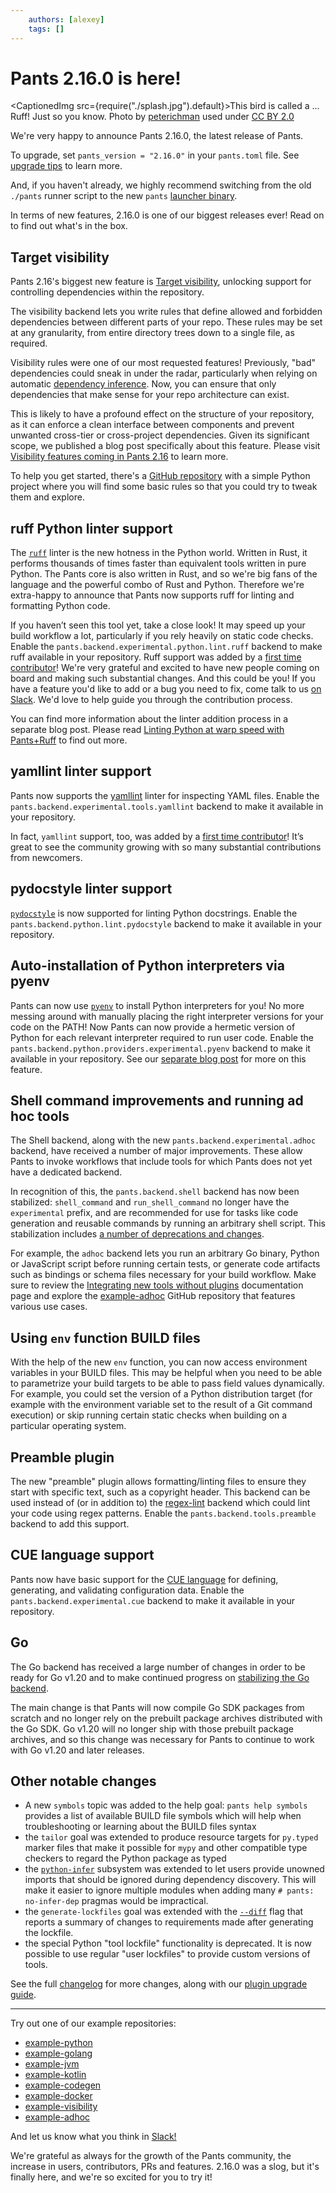 ```yaml
---
    authors: [alexey]
    tags: []
---
```


# Pants 2.16.0 is here!

<CaptionedImg src={require("./splash.jpg").default}>This bird is called a ... Ruff! Just so you know. Photo by [peterichman](https://www.flickr.com/photos/145489125@N03/) used under [CC BY 2.0](https://creativecommons.org/licenses/by/2.0/)</CaptionedImg>

<!--truncate-->

We're very happy to announce Pants 2.16.0, the latest release of Pants.

To upgrade, set `pants_version = "2.16.0"` in your `pants.toml` file. See [upgrade tips](https://www.pantsbuild.org/v2.16/docs/upgrade-tips) to learn more.

And, if you haven't already, we highly recommend switching from the old `./pants` runner script to the new `pants` [launcher binary](https://www.pantsbuild.org/docs/installation).

In terms of new features, 2.16.0 is one of our biggest releases ever! Read on to find out what's in the box.

## Target visibility

Pants 2.16's biggest new feature is [Target visibility](https://www.pantsbuild.org/v2.16/docs/validating-dependencies), unlocking support for controlling dependencies within the repository.

The visibility backend lets you write rules that define allowed and forbidden dependencies between different parts of your repo. These rules may be set at any granularity, from entire directory trees down to a single file, as required.

Visibility rules were one of our most requested features! Previously, "bad" dependencies could sneak in under the radar, particularly when relying on automatic [dependency inference](https://www.pantsbuild.org/v2.16/docs/how-does-pants-work#dependency-inference). Now, you can ensure that only dependencies that make sense for your repo architecture can exist.

This is likely to have a profound effect on the structure of your repository, as it can enforce a clean interface between components and prevent unwanted cross-tier or cross-project dependencies. Given its significant scope, we published a blog post specifically about this feature. Please visit [Visibility features coming in Pants 2.16](../2023-04-25-visibility-feature-in-pants-2-16/index.md) to learn more.

To help you get started, there's a [GitHub repository](https://github.com/pantsbuild/example-visibility) with a simple Python project where you will find some basic rules so that you could try to tweak them and explore.

## ruff Python linter support

The [`ruff`](https://github.com/astral-sh/ruff) linter is the new hotness in the Python world. Written in Rust, it performs thousands of times faster than equivalent tools written in pure Python. The Pants core is also written in Rust, and so we're big fans of the language and the powerful combo of Rust and Python. Therefore we're extra-happy to announce that Pants now supports ruff for linting and formatting Python code.

If you haven’t seen this tool yet, take a close look! It may speed up your build workflow a lot, particularly if you rely heavily on static code checks. Enable the
`pants.backend.experimental.python.lint.ruff` backend to make ruff available in your repository.
Ruff support was added by a [first time contributor](https://github.com/pantsbuild/pants/pull/17945)! We're very grateful and excited to have new people coming on board and making such substantial changes. And this could be you! If you have a feature you'd like to add or a bug you need to fix, come talk to us [on Slack](https://www.pantsbuild.org/v2.16/docs/getting-help#community-chat). We'd love to help guide you through the contribution process.

You can find more information about the linter addition process in a separate blog post. Please read [Linting Python at warp speed with Pants+Ruff](../2023-02-28-linting-python-at-warp-speed/index.md) to find out more.

## yamllint linter support

Pants now supports the [yamllint](https://yamllint.readthedocs.io) linter for inspecting YAML files. Enable the `pants.backend.experimental.tools.yamllint` backend to make it available in your repository.

In fact, `yamllint` support, too, was added by a [first time contributor](https://github.com/pantsbuild/pants/pull/17821)! It’s great to see the community growing with so many substantial contributions from newcomers.

## pydocstyle linter support

[`pydocstyle`](https://www.pydocstyle.org/) is now supported for linting Python docstrings. Enable the `pants.backend.python.lint.pydocstyle` backend to make it available in your repository.

## Auto-installation of Python interpreters via pyenv

Pants can now use [`pyenv`](https://github.com/pyenv/pyenv) to install Python interpreters for you! No more messing around with manually placing the right interpreter versions for your code on the PATH! Now Pants can now provide a hermetic version of Python for each relevant interpreter required to run user code. Enable the `pants.backend.python.providers.experimental.pyenv` backend to make it available in your repository. See our [separate blog post](../2023-03-31-two-hermetic-pythons/index.md) for more on this feature.

## Shell command improvements and running ad hoc tools

The Shell backend, along with the new `pants.backend.experimental.adhoc` backend, have received a number of major improvements. These allow Pants to invoke workflows that include tools for which Pants does not yet have a dedicated backend.

In recognition of this, the `pants.backend.shell` backend has now been stabilized: `shell_command` and `run_shell_command` no longer have the `experimental` prefix, and are recommended for use for tasks like code generation and reusable commands by running an arbitrary shell script. This stabilization includes [a number of deprecations and changes](https://github.com/pantsbuild/pants/blob/2.16.x/src/python/pants/notes/2.16.x.md#shell-command-improvements-and-support-for-ad-hoc-tools).

For example, the `adhoc` backend lets you run an arbitrary Go binary, Python or JavaScript script before running certain tests, or generate code artifacts such as bindings or schema files necessary for your build workflow. Make sure to review the [Integrating new tools without plugins](https://www.pantsbuild.org/v2.16/docs/adhoc-tool) documentation page and explore the [example-adhoc](https://github.com/pantsbuild/example-adhoc/tree/main) GitHub repository that features various use cases.

## Using `env` function BUILD files

With the help of the new `env` function, you can now access environment variables in your BUILD files. This may be helpful when you need to be able to parametrize your build targets to be able to pass field values dynamically. For example, you could set the version of a Python distribution target (for example with the environment variable set to the result of a Git command execution) or skip running certain static checks when building on a particular operating system.

## Preamble plugin

The new "preamble" plugin allows formatting/linting files to ensure they start with specific text, such as a copyright header. This backend can be used instead of (or in addition to) the [regex-lint](https://www.pantsbuild.org/v2.16/docs/reference-regex-lint) backend which could lint your code using regex patterns. Enable the `pants.backend.tools.preamble` backend to add this support.

## CUE language support

Pants now have basic support for the [CUE language](https://cuelang.org/) for defining, generating, and validating configuration data. Enable the `pants.backend.experimental.cue` backend to make it available in your repository.

## Go

The Go backend has received a large number of changes in order to be ready for Go v1.20
and to make continued progress on [stabilizing the Go backend](https://github.com/pantsbuild/pants/issues/17447).

The main change is that Pants will now compile Go SDK packages from scratch and no longer rely on the prebuilt package archives distributed with the Go SDK. Go v1.20 will no longer ship with those prebuilt package archives, and so this change was necessary for Pants to continue to work with Go v1.20 and later releases.

## Other notable changes

- A new `symbols` topic was added to the help goal: `pants help symbols` provides a list of available BUILD file symbols which will help when troubleshooting or learning about the BUILD files syntax
- the `tailor` goal was extended to produce resource targets for `py.typed` marker files that make it possible for `mypy` and other compatible type checkers to regard the Python package as typed
- the [`python-infer`](https://www.pantsbuild.org/v2.16/docs/reference-python-infer#ignored_unowned_imports) subsystem was extended to let users provide unowned imports that should be ignored during dependency discovery. This will make it easier to ignore multiple modules when adding many `# pants: no-infer-dep` pragmas would be impractical.
- the `generate-lockfiles` goal was extended with the [`--diff`](https://www.pantsbuild.org/v2.16/docs/reference-generate-lockfiles#diff) flag that reports a summary of changes to requirements made after generating the lockfile.
- the special Python "tool lockfile" functionality is deprecated. It is now possible to use regular "user lockfiles" to provide custom versions of tools.

See the full [changelog](https://github.com/pantsbuild/pants/blob/main/src/python/pants/notes/2.16.x.md) for more changes, along with our [plugin upgrade guide](https://www.pantsbuild.org/docs/plugin-upgrade-guide).

---

Try out one of our example repositories:

- [example-python](https://github.com/pantsbuild/example-python)
- [example-golang](https://github.com/pantsbuild/example-golang)
- [example-jvm](https://github.com/pantsbuild/example-jvm)
- [example-kotlin](https://github.com/pantsbuild/example-kotlin)
- [example-codegen](https://github.com/pantsbuild/example-codegen)
- [example-docker](https://github.com/pantsbuild/example-docker)
- [example-visibility](https://github.com/pantsbuild/example-visibility)
- [example-adhoc](https://github.com/pantsbuild/example-adhoc/)

And let us know what you think in [Slack!](https://www.pantsbuild.org/docs/getting-help)

We're grateful as always for the growth of the Pants community, the increase in users, contributors, PRs and features. 2.16.0 was a slog, but it's finally here, and we're so excited for you to try it!
